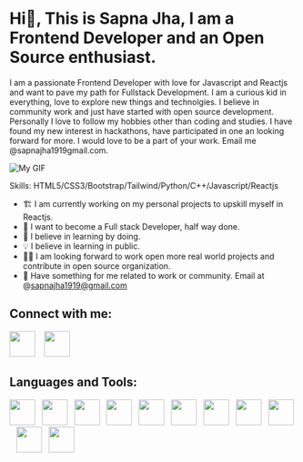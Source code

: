 # Hi👋, This is Sapna Jha, I am a Frontend Developer and an Open Source enthusiast. 

I am a passionate Frontend Developer with love for Javascript and Reactjs and want to pave my path for Fullstack Development. I am a curious kid in everything, love to explore new things and technolgies. I believe in community work and just have started with open source development. Personally I love to follow my hobbies other than coding and studies. I have found my new interest in hackathons, have participated in one an looking forward for more. I would love to be a part of your work. Email me @sapnajha1919gmail.com.

![My GIF](/https://github.com/Sapnajha19/Sapnajha19/blob/master/Sapna%20Jha.gif)

Skills: HTML5/CSS3/Bootstrap/Tailwind/Python/C++/Javascript/Reactjs

* 🏗️ I am currently working on my personal projects to upskill myself in Reactjs.
* 🏹 I want to become a Full stack Developer, half way done.
* 🤍 I believe in learning by doing.
* 💡 I believe in learning in public.
* 👯🏻 I am looking forward to work open more real world projects and contribute in open source organization.
* 💼 Have something for me related to work or community. Email at @sapnajha1919@gmail.com

## Connect with me: 

<a href="https://www.linkedin.com/in/sapna-jha-55287a233/"><img src="https://cdn-icons-png.flaticon.com/512/3536/3536505.png" width="45"></a>&nbsp;&nbsp;&nbsp; 
<a href="https://twitter.com/SapnaJ19"><img src="https://cdn-icons-png.flaticon.com/512/733/733579.png" width="45"></a>

## Languages and Tools:

<a href="https://twitter.com/SapnaJ19"><img src="https://cdn-icons-png.flaticon.com/512/174/174854.png" width="45"></a>&nbsp;&nbsp;
<a href="https://twitter.com/SapnaJ19"><img src="https://cdn-icons-png.flaticon.com/512/732/732190.png" width="45"></a>&nbsp;&nbsp;
<a href="https://twitter.com/SapnaJ19"><img src="https://cdn-icons-png.flaticon.com/512/6132/6132222.png" width="45"></a>&nbsp;&nbsp;
<a href="https://twitter.com/SapnaJ19"><img src="https://cdn-icons-png.flaticon.com/512/5968/5968350.png" width="45"></a>&nbsp;&nbsp;
<a href="https://twitter.com/SapnaJ19"><img src="https://cdn-icons-png.flaticon.com/512/5968/5968292.png" width="45"></a>&nbsp;&nbsp;
<a href="https://twitter.com/SapnaJ19"><img src="https://cdn-icons-png.flaticon.com/512/1126/1126012.png" width="45"></a>&nbsp;&nbsp;
<a href="https://twitter.com/SapnaJ19"><img src="https://cdn-icons-png.flaticon.com/512/4494/4494748.png" width="45"></a>&nbsp;&nbsp;
<a href="https://twitter.com/SapnaJ19"><img src="https://cdn-icons-png.flaticon.com/512/4926/4926624.png" width="45"></a>&nbsp;&nbsp;
<a href="https://twitter.com/SapnaJ19"><img src="https://cdn-icons-png.flaticon.com/512/5968/5968322.png" width="45"></a>&nbsp;&nbsp;
<a href="https://twitter.com/SapnaJ19"><img src="https://cdn-icons-png.flaticon.com/512/5968/5968672.png" width="45"></a>&nbsp;&nbsp;
<a href="https://twitter.com/SapnaJ19"><img src="https://cdn-icons-png.flaticon.com/512/906/906324.png" width="45"></a>&nbsp;&nbsp;
